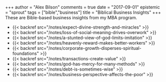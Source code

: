 +++
author = "Alex Bilson"
comments = true
date = "2017-09-01"
epistemic = "sprout"
tags = ["bible","business"]
title = "Biblical Business Insights"
+++
These are Bible-based business insights from my MBA program.

- {{< backref src="/notes/expect-divine-strength-and-miracles" >}}
- {{< backref src="/notes/loss-of-social-meaning-drives-overwork" >}}
- {{< backref src="/notes/a-stunted-view-of-god-limits-imitation" >}}
- {{< backref src="/notes/heavenly-reward-makes-better-workers" >}}
- {{< backref src="/notes/corporate-growth-disperses-spiritual-foundations" >}}
- {{< backref src="/notes/transactions-create-value" >}}
- {{< backref src="/notes/god-has-mercy-for-many-methods" >}}
- {{< backref src="/notes/debt-is-sometimes-wise" >}}
- {{< backref src="/notes/business-perspective-affects-the-poor" >}}
